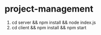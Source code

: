 # project-management
1. cd server && npm install && node index.js
2. cd client && npm install && npm start